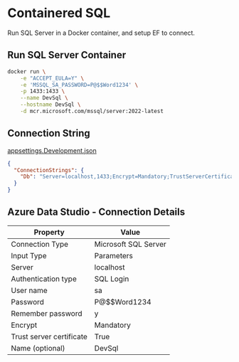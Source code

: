 # Containered SQL

Run SQL Server in a Docker container, and setup EF to connect.

## Run SQL Server Container

```bash
docker run \
    -e "ACCEPT_EULA=Y" \
    -e 'MSSQL_SA_PASSWORD=P@$$Word1234' \
    -p 1433:1433 \
    --name DevSql \
    --hostname DevSql \
    -d mcr.microsoft.com/mssql/server:2022-latest
```

## Connection String

[appsettings.Development.json](./appsettings.Development.json)

```json
{
  "ConnectionStrings": {
    "Db": "Server=localhost,1433;Encrypt=Mandatory;TrustServerCertificate=True;User=sa;Password=P@$$Word1234;Database=ContaineredDb"
  }
}
```

## Azure Data Studio - Connection Details

Property | Value
---------|------
Connection Type | Microsoft SQL Server
Input Type | Parameters
Server | localhost
Authentication type | SQL Login
User name | sa
Password | P@$$Word1234
Remember password | y
Encrypt | Mandatory
Trust server certificate | True
Name (optional) | DevSql